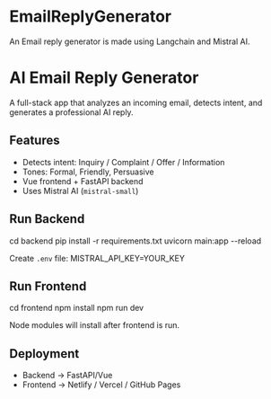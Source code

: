 # EmailReplyGenerator
An Email reply generator is made using Langchain and Mistral AI.

# AI Email Reply Generator

A full-stack app that analyzes an incoming email, detects intent, and generates a professional AI reply.

## Features
- Detects intent: Inquiry / Complaint / Offer / Information
- Tones: Formal, Friendly, Persuasive
- Vue frontend + FastAPI backend
- Uses Mistral AI (`mistral-small`)

## Run Backend
cd backend
pip install -r requirements.txt
uvicorn main:app --reload

Create `.env` file:
MISTRAL_API_KEY=YOUR_KEY

## Run Frontend
cd frontend
npm install
npm run dev

Node modules will install after frontend is run.

## Deployment
- Backend → FastAPI/Vue
- Frontend → Netlify / Vercel / GitHub Pages
